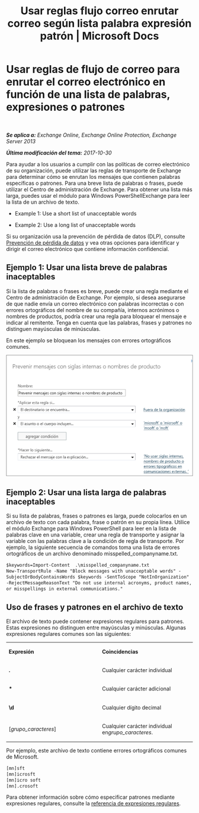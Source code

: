 ﻿---
title: 'Usar reglas flujo correo enrutar correo según lista palabra expresión patrón | Microsoft Docs'
TOCTitle: Usar reglas de flujo de correo para enrutar el correo electrónico en función de una lista de palabras, expresiones o patrones
ms:assetid: 4c5bee1b-58b5-4152-baef-86fa103050ae
ms:mtpsurl: https://technet.microsoft.com/es-es/library/Dn951131(v=EXCHG.150)
ms:contentKeyID: 65234701
ms.date: 05/22/2018
mtps_version: v=EXCHG.150
ms.translationtype: MT
---

# Usar reglas de flujo de correo para enrutar el correo electrónico en función de una lista de palabras, expresiones o patrones

 

_**Se aplica a:** Exchange Online, Exchange Online Protection, Exchange Server 2013_

_**Última modificación del tema:** 2017-10-30_

Para ayudar a los usuarios a cumplir con las políticas de correo electrónico de su organización, puede utilizar las reglas de transporte de Exchange para determinar cómo se enrutan los mensajes que contienen palabras específicas o patrones. Para una breve lista de palabras o frases, puede utilizar el Centro de administración de Exchange. Para obtener una lista más larga, puedes usar el módulo para Windows PowerShellExchange para leer la lista de un archivo de texto.

  - Example 1: Use a short list of unacceptable words

  - Example 2: Use a long list of unacceptable words

Si su organización usa la prevención de pérdida de datos (DLP), consulte [Prevención de pérdida de datos](technical-overview-of-dlp-data-loss-prevention-in-exchange.md) y vea otras opciones para identificar y dirigir el correo electrónico que contiene información confidencial.

## Ejemplo 1: Usar una lista breve de palabras inaceptables

Si la lista de palabras o frases es breve, puede crear una regla mediante el Centro de administración de Exchange. Por ejemplo, si desea asegurarse de que nadie envía un correo electrónico con palabras incorrectas o con errores ortográficos del nombre de su compañía, internos acrónimos o nombres de productos, podría crear una regla para bloquear el mensaje e indicar al remitente. Tenga en cuenta que las palabras, frases y patrones no distinguen mayúsculas de minúsculas.

En este ejemplo se bloquean los mensajes con errores ortográficos comunes.

![Regla que muestra el bloqueo de un mensaje basado en patrones de texto](images/Dn951131.a8489cbb-be59-4890-ae30-1431703eeb88(EXCHG.150).png "Regla que muestra el bloqueo de un mensaje basado en patrones de texto")

## Ejemplo 2: Usar una lista larga de palabras inaceptables

Si su lista de palabras, frases o patrones es larga, puede colocarlos en un archivo de texto con cada palabra, frase o patrón en su propia línea. Utilice el módulo Exchange para Windows PowerShell para leer en la lista de palabras clave en una variable, crear una regla de transporte y asignar la variable con las palabras clave a la condición de regla de transporte. Por ejemplo, la siguiente secuencia de comandos toma una lista de errores ortográficos de un archivo denominado misspelled\_companyname.txt.

    $keywords=Import-Content  .\misspelled_companyname.txt
    New-TransportRule -Name "Block messages with unacceptable words" -SubjectOrBodyContainsWords $keywords -SentToScope "NotInOrganization" -RejectMessageReasonText "Do not use internal acronyms, product names, or misspellings in external communications."

## Uso de frases y patrones en el archivo de texto

El archivo de texto puede contener expresiones regulares para patrones. Estas expresiones no distinguen entre mayúsculas y minúsculas. Algunas expresiones regulares comunes son las siguientes:


<table>
<colgroup>
<col style="width: 50%" />
<col style="width: 50%" />
</colgroup>
<tbody>
<tr class="odd">
<td><p><strong>Expresión</strong></p></td>
<td><p><strong>Coincidencias</strong></p></td>
</tr>
<tr class="even">
<td><p><strong>.</strong></p></td>
<td><p>Cualquier carácter individual</p></td>
</tr>
<tr class="odd">
<td><p><strong>*</strong></p></td>
<td><p>Cualquier carácter adicional</p></td>
</tr>
<tr class="even">
<td><p><strong>\d</strong></p></td>
<td><p>Cualquier dígito decimal</p></td>
</tr>
<tr class="odd">
<td><p>[<em>grupo_caracteres</em>]</p></td>
<td><p>Cualquier carácter individual en<em>grupo_caracteres</em>.</p></td>
</tr>
</tbody>
</table>


Por ejemplo, este archivo de texto contiene errores ortográficos comunes de Microsoft.

    [mn]sft
    [mn]icrosft
    [mn]icro soft
    [mn].crosoft

Para obtener información sobre cómo especificar patrones mediante expresiones regulares, consulte la [referencia de expresiones regulares](https://go.microsoft.com/fwlink/p/?linkid=532394).

